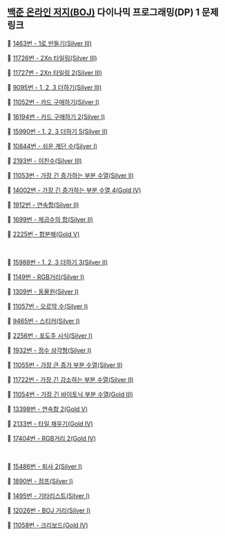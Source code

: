## [백준 온라인 저지(BOJ)](https://www.acmicpc.net/) 다이나믹 프로그래밍(DP) 1 문제 링크

🔎 [1463번 - 1로 만들기(Silver Ⅲ)](https://www.acmicpc.net/problem/1463)

🔎 [11726번 - 2Xn 타일링(Silver Ⅲ)](https://www.acmicpc.net/problem/11726)

🔎 [11727번 - 2Xn 타일링 2(Silver Ⅲ)](https://www.acmicpc.net/problem/11727)

🔎 [9095번 - 1, 2, 3 더하기(Silver Ⅲ)](https://www.acmicpc.net/problem/9095)

🔎 [11052번 - 카드 구매하기(Silver Ⅰ)](https://www.acmicpc.net/problem/11052)

🔎 [16194번 - 카드 구매하기 2(Silver Ⅰ)](https://www.acmicpc.net/problem/16194)

🔎 [15990번 - 1, 2, 3 더하기 5(Silver Ⅱ)](https://www.acmicpc.net/problem/15990)

🔎 [10844번 - 쉬운 계단 수(Silver Ⅰ)](https://www.acmicpc.net/problem/10844)

🔎 [2193번 - 이친수(Silver Ⅲ)](https://www.acmicpc.net/problem/2193)

🔎 [11053번 - 가장 긴 증가하는 부분 수열(Silver Ⅱ)](https://www.acmicpc.net/problem/11053)

🔎 [14002번 - 가장 긴 증가하는 부분 수열 4(Gold Ⅳ)](https://www.acmicpc.net/problem/14002)

🔎 [1912번 - 연속합(Silver Ⅱ)](https://www.acmicpc.net/problem/1912)

🔎 [1699번 - 제곱수의 합(Silver Ⅱ)](https://www.acmicpc.net/problem/1699)

🔎 [2225번 - 합분해(Gold Ⅴ)](https://www.acmicpc.net/problem/2225)

<br>

🔎 [15988번 - 1, 2, 3 더하기 3(Silver Ⅱ)](https://www.acmicpc.net/problem/15988)

🔎 [1149번 - RGB거리(Silver Ⅰ)](https://www.acmicpc.net/problem/1149)

🔎 [1309번 - 동물원(Silver Ⅰ)](https://www.acmicpc.net/problem/1309)

🔎 [11057번 - 오르막 수(Silver Ⅰ)](https://www.acmicpc.net/problem/11057)

🔎 [9465번 - 스티커(Silver Ⅰ)](https://www.acmicpc.net/problem/9465)

🔎 [2256번 - 포도주 시식(Silver Ⅰ)](https://www.acmicpc.net/problem/2156)

🔎 [1932번 - 정수 삼각형(Silver Ⅰ)](https://www.acmicpc.net/problem/1932)

🔎 [11055번 - 가장 큰 증가 부분 수열(Silver Ⅱ)](https://www.acmicpc.net/problem/11055)

🔎 [11722번 - 가장 긴 감소하는 부분 수열(Silver Ⅱ)](https://www.acmicpc.net/problem/11722)

🔎 [11054번 - 가장 긴 바이토닉 부분 수열(Gold Ⅲ)](https://www.acmicpc.net/problem/11054)

🔎 [13398번 - 연속합 2(Gold Ⅴ)](https://www.acmicpc.net/problem/13398)

🔎 [2133번 - 타일 채우기(Gold Ⅳ)](https://www.acmicpc.net/problem/2133)

🔎 [17404번 - RGB거리 2(Gold Ⅳ)](https://www.acmicpc.net/problem/17404)

<br>

🔎 [15486번 - 퇴사 2(Silver Ⅰ)](https://www.acmicpc.net/problem/15486)

🔎 [1890번 - 점프(Silver Ⅰ)](https://www.acmicpc.net/problem/1890)

🔎 [1495번 - 기타리스트(Silver Ⅰ)](https://www.acmicpc.net/problem/1495)

🔎 [12026번 - BOJ 거리(Silver Ⅰ)](https://www.acmicpc.net/problem/12026)

🔎 [11058번 - 크리보드(Gold Ⅳ)](https://www.acmicpc.net/problem/11058)

